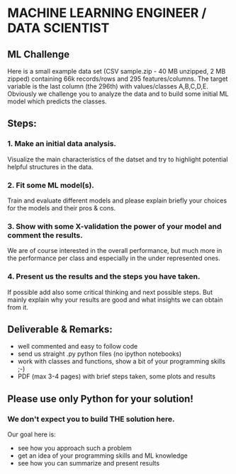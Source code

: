 # MACHINE LEARNING ENGINEER / DATA SCIENTIST
## ML Challenge

Here is a small example data set (CSV sample.zip - 40 MB unzipped, 2 MB zipped) containing 66k records/rows and 295 features/columns.
The target variable is the last column (the 296th) with values/classes A,B,C,D,E.
Obviously we challenge you to analyze the data and to build some initial ML model which predicts the classes.

## Steps:

### 1. Make an initial data analysis.
Visualize the main characteristics of the datset and try to highlight potential helpful structures in the data.

### 2. Fit some ML model(s).
Train and evaluate different models and please explain briefly your choices for the models and their pros & cons.

### 3. Show with some X-validation the power of your model and comment the results.
We are of course interested in the overall performance, but much more in the performance per class and especially in  the under represented ones.

### 4. Present us the results and the steps you have taken.
If possible add also some critical thinking and next possible steps. But mainly explain why your results are good and what insights we can obtain from it.


## Deliverable & Remarks:
* well commented and easy to follow code
* send us straight .py python files (no ipython notebooks)
* work with classes and functions, show a bit of your programming skills ;-)
* PDF (max 3-4 pages) with brief steps taken, some plots and results


## Please use only Python for your solution!

### We don't expect you to build THE solution here.
Our goal here is:
* see how you approach such a problem
* get an idea of your programming skills and ML knowledge
* see how you can summarize and present results



